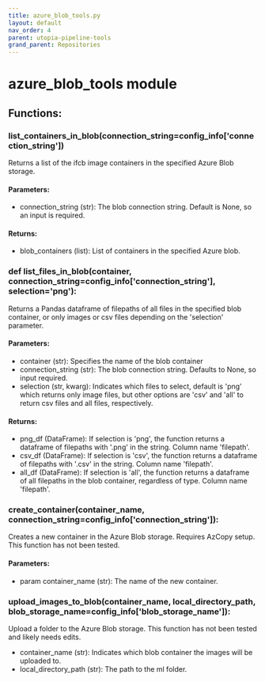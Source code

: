 ```yaml
---
title: azure_blob_tools.py
layout: default
nav_order: 4
parent: utopia-pipeline-tools
grand_parent: Repositories
---
```


# azure_blob_tools module   

## Functions:

### list_containers_in_blob(connection_string=config_info['connection_string'])

Returns a list of the ifcb image containers in the specified Azure Blob storage.

#### Parameters:
- connection_string (str): The blob connection string. Default is None, so an input is required.

#### Returns:
- blob_containers (list): List of containers in the specified Azure blob.

### def list_files_in_blob(container, connection_string=config_info['connection_string'], selection='png'): 

Returns a Pandas dataframe of filepaths of all files in the specified blob container, or only images or csv files depending on the 'selection' parameter. 

#### Parameters:
- container (str): Specifies the name of the blob container
- connection_string (str): The blob connection string. Defaults to None, so input required.
- selection (str, kwarg): Indicates which files to select, default is 'png' which returns only image files, but other options are 'csv' and 'all' to return csv files and all files, respectively. 

#### Returns:  
- png_df (DataFrame): If selection is 'png', the function returns a dataframe of filepaths with '.png' in the string. Column name 'filepath'.
- csv_df (DataFrame): If selection is 'csv', the function returns a dataframe of filepaths with '.csv' in the string. Column name 'filepath'.
- all_df (DataFrame): If selection is 'all', the function returns a dataframe of all filepaths in the blob container, regardless of type. Column name 'filepath'.

### create_container(container_name, connection_string=config_info['connection_string']):

Creates a new container in the Azure Blob storage. Requires AzCopy setup. This function has not been tested. 

#### Parameters:
- param container_name (str): The name of the new container.

### upload_images_to_blob(container_name, local_directory_path, blob_storage_name=config_info['blob_storage_name']):

Upload a folder to the Azure Blob storage. This function has not been tested and likely needs edits. 

- container_name (str): Indicates which blob container the images will be uploaded to.
- local_directory_path (str): The path to the ml folder.